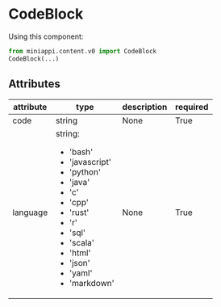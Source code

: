 
# CodeBlock


Using this component:

```python
from miniappi.content.v0 import CodeBlock
CodeBlock(...)
```
## Attributes

| attribute  | type      | description | required |
|------------|-----------|-------------|----------|
| code | string | None | True |
| language | string: <ul><li>'bash'</li><li>'javascript'</li><li>'python'</li><li>'java'</li><li>'c'</li><li>'cpp'</li><li>'rust'</li><li>'r'</li><li>'sql'</li><li>'scala'</li><li>'html'</li><li>'json'</li><li>'yaml'</li><li>'markdown'</li></ul> | None | True |

